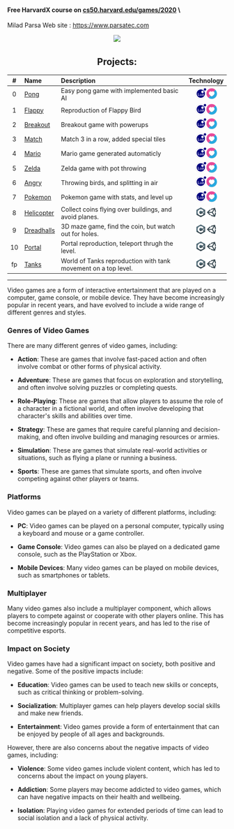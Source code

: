 

#### Free HarvardX course on [cs50.harvard.edu/games/2020][harvard_link] \


Milad Parsa
Web site : https://www.parsatec.com


<p align="center"><a href="https://www.parsatec.com">
  <img src="https://github.com/miladparsa/cs50G/blob/main/output-onlinepngtools.png" />

</a></p> 

<div align="center" markdown>

## Projects:
\# | Name | Description | Technology
:---: | :--- | :--- | :---:
0 | [Pong][pong_link] | Easy pong game with implemented basic AI | [![Lua][lua_img]![LÖVE][love_img]](#)
1 | [Flappy][flappy_link] | Reproduction of Flappy Bird | [![Lua][lua_img]![LÖVE][love_img]](#)
2 | [Breakout][breakout_link] | Breakout game with powerups | [![Lua][lua_img]![LÖVE][love_img]](#)
3 | [Match][match_link] | Match 3 in a row, added special tiles | [![Lua][lua_img]![LÖVE][love_img]](#)
4 | [Mario][mario_link] | Mario game generated automaticly | [![Lua][lua_img]![LÖVE][love_img]](#)
5 | [Zelda][zelda_link] | Zelda game with pot throwing | [![Lua][lua_img]![LÖVE][love_img]](#)
6 | [Angry][angry_link] | Throwing birds, and splitting in air | [![Lua][lua_img]![LÖVE][love_img]](#)
7 | [Pokemon][pokemon_link] | Pokemon game with stats, and level up | [![Lua][lua_img]![LÖVE][love_img]](#)
8 | [Helicopter][helicopter_link] | Collect coins flying over buildings, and avoid planes. | [![C#][csharp_img]![Unity][unity_img]](#)
9 | [Dreadhalls][dreadhalls_link] | 3D maze game, find the coin, but watch out for holes. | [![C#][csharp_img]![Unity][unity_img]](#)
10 | [Portal][portal_link] | Portal reproduction, teleport thrugh the level. | [![C#][csharp_img]![Unity][unity_img]](#)
fp | [Tanks][fp_link] | World of Tanks reproduction with tank movement on a top level. | [![C#][csharp_img]![Unity][unity_img]](#)
</div>

---
  

<!-- Links -->

[harvard_link]:     https://cs50.harvard.edu/games/2018


[pong_link]:        proj-00-pong
[flappy_link]:      proj-01-flappy
[breakout_link]:    proj-02-breakout
[match_link]:       proj-03-match
[mario_link]:       proj-04-mario
[zelda_link]:       proj-05-zelda
[angry_link]:       proj-06-angry
[pokemon_link]:     proj-07-pokemon
[helicopter_link]:  proj-08-helicopter
[dreadhalls_link]:  proj-09-dreadhalls
[portal_link]:      proj-10-portal
[fp_link]:          proj-fp-tanks

[lua_img]:          https://github.com/GrandEchoWhiskey/grandechowhiskey/blob/main/icons/programming/lua.png
[love_img]:         https://github.com/GrandEchoWhiskey/grandechowhiskey/blob/main/icons/programming/love.png
[csharp_img]:       https://github.com/GrandEchoWhiskey/grandechowhiskey/blob/main/icons/programming/csharp.png
[unity_img]:        https://github.com/GrandEchoWhiskey/grandechowhiskey/blob/main/icons/programming/unity.png

Video games are a form of interactive entertainment that are played on a computer, game console, or mobile device. They have become increasingly popular in recent years, and have evolved to include a wide range of different genres and styles.

### Genres of Video Games
There are many different genres of video games, including:

- **Action**: These are games that involve fast-paced action and often involve combat or other forms of physical activity.

- **Adventure**: These are games that focus on exploration and storytelling, and often involve solving puzzles or completing quests.

- **Role-Playing**: These are games that allow players to assume the role of a character in a fictional world, and often involve developing that character's skills and abilities over time.

- **Strategy**: These are games that require careful planning and decision-making, and often involve building and managing resources or armies.

- **Simulation**: These are games that simulate real-world activities or situations, such as flying a plane or running a business.

- **Sports**: These are games that simulate sports, and often involve competing against other players or teams.

### Platforms
Video games can be played on a variety of different platforms, including:

- **PC**: Video games can be played on a personal computer, typically using a keyboard and mouse or a game controller.

- **Game Console**: Video games can also be played on a dedicated game console, such as the PlayStation or Xbox.

- **Mobile Devices**: Many video games can be played on mobile devices, such as smartphones or tablets.

### Multiplayer
Many video games also include a multiplayer component, which allows players to compete against or cooperate with other players online. This has become increasingly popular in recent years, and has led to the rise of competitive esports.

### Impact on Society
Video games have had a significant impact on society, both positive and negative. Some of the positive impacts include:

- **Education**: Video games can be used to teach new skills or concepts, such as critical thinking or problem-solving.

- **Socialization**: Multiplayer games can help players develop social skills and make new friends.

- **Entertainment**: Video games provide a form of entertainment that can be enjoyed by people of all ages and backgrounds.

However, there are also concerns about the negative impacts of video games, including:

- **Violence**: Some video games include violent content, which has led to concerns about the impact on young players.

- **Addiction**: Some players may become addicted to video games, which can have negative impacts on their health and wellbeing.

- **Isolation**: Playing video games for extended periods of time can lead to social isolation and a lack of physical activity.
